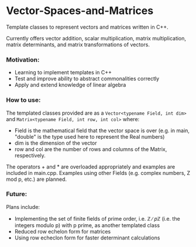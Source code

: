 # Vector-Spaces-and-Matrices
Template classes to represent vectors and matrices written in C++. 

Currently offers vector addition, scalar multiplication, matrix multiplication, matrix determinants, and matrix transformations of vectors.

### Motivation: ###
- Learning to implement templates in C++
- Test and improve ability to abstract commonalities correctly
- Apply and extend knowledge of linear algebra 

### How to use: ###

The templated classes provided are as a `Vector<typename Field, int dim>` and `Matrix<typename Field, int row, int col>` where:
- Field is the mathematical field that the vector space is over (e.g. in main, "double" is the type used here to represent the Real numbers)
- dim is the dimension of the vector 
- row and col are the number of rows and columns of the Matrix, respectively. 

The operators + and * are overloaded appropriately and examples are included in main.cpp. Examples using other Fields (e.g. complex numbers, Z mod p, etc.) are planned.

### Future: ###

Plans include:
- Implementing the set of finite fields of prime order, i.e. &#8484; &#8725; &#119901;&#8484; (i.e. the integers modulo p) with p prime, as another templated class
- Reduced row echelon form for matrices 
- Using row echeclon form for faster determinant calculations





